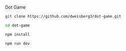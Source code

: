 Dot Game
```bash
git clone https://github.com/dweisberg3/dot-game.git

cd dot-game

npm install

npm run dev
```
